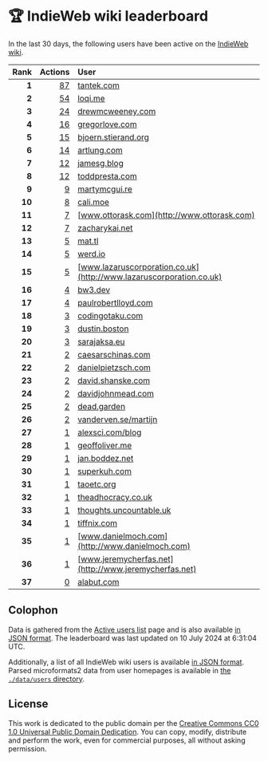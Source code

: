 # 🏆 IndieWeb wiki leaderboard

In the last 30 days, the following users have been active on the [IndieWeb wiki](https://indieweb.org).

| Rank | Actions | User |
|-----:|--------:|:-----|
| **1** | [87](https://indieweb.org/Special:Contributions/Tantek.com) | [tantek.com](http://tantek.com) |
| **2** | [54](https://indieweb.org/Special:Contributions/Loqi.me) | [loqi.me](http://loqi.me) |
| **3** | [24](https://indieweb.org/Special:Contributions/Drewmcweeney.com) | [drewmcweeney.com](http://drewmcweeney.com) |
| **4** | [16](https://indieweb.org/Special:Contributions/Gregorlove.com) | [gregorlove.com](http://gregorlove.com) |
| **5** | [15](https://indieweb.org/Special:Contributions/Bjoern.stierand.org) | [bjoern.stierand.org](http://bjoern.stierand.org) |
| **6** | [14](https://indieweb.org/Special:Contributions/Artlung.com) | [artlung.com](http://artlung.com) |
| **7** | [12](https://indieweb.org/Special:Contributions/Jamesg.blog) | [jamesg.blog](http://jamesg.blog) |
| **8** | [12](https://indieweb.org/Special:Contributions/Toddpresta.com) | [toddpresta.com](http://toddpresta.com) |
| **9** | [9](https://indieweb.org/Special:Contributions/Martymcgui.re) | [martymcgui.re](http://martymcgui.re) |
| **10** | [8](https://indieweb.org/Special:Contributions/Cali.moe) | [cali.moe](http://cali.moe) |
| **11** | [7](https://indieweb.org/Special:Contributions/Www.ottorask.com) | [www.ottorask.com](http://www.ottorask.com) |
| **12** | [7](https://indieweb.org/Special:Contributions/Zacharykai.net) | [zacharykai.net](http://zacharykai.net) |
| **13** | [5](https://indieweb.org/Special:Contributions/Mat.tl) | [mat.tl](http://mat.tl) |
| **14** | [5](https://indieweb.org/Special:Contributions/Werd.io) | [werd.io](http://werd.io) |
| **15** | [5](https://indieweb.org/Special:Contributions/Www.lazaruscorporation.co.uk) | [www.lazaruscorporation.co.uk](http://www.lazaruscorporation.co.uk) |
| **16** | [4](https://indieweb.org/Special:Contributions/Bw3.dev) | [bw3.dev](http://bw3.dev) |
| **17** | [4](https://indieweb.org/Special:Contributions/Paulrobertlloyd.com) | [paulrobertlloyd.com](http://paulrobertlloyd.com) |
| **18** | [3](https://indieweb.org/Special:Contributions/Codingotaku.com) | [codingotaku.com](http://codingotaku.com) |
| **19** | [3](https://indieweb.org/Special:Contributions/Dustin.boston) | [dustin.boston](http://dustin.boston) |
| **20** | [3](https://indieweb.org/Special:Contributions/Sarajaksa.eu) | [sarajaksa.eu](http://sarajaksa.eu) |
| **21** | [2](https://indieweb.org/Special:Contributions/Caesarschinas.com) | [caesarschinas.com](http://caesarschinas.com) |
| **22** | [2](https://indieweb.org/Special:Contributions/Danielpietzsch.com) | [danielpietzsch.com](http://danielpietzsch.com) |
| **23** | [2](https://indieweb.org/Special:Contributions/David.shanske.com) | [david.shanske.com](http://david.shanske.com) |
| **24** | [2](https://indieweb.org/Special:Contributions/Davidjohnmead.com) | [davidjohnmead.com](http://davidjohnmead.com) |
| **25** | [2](https://indieweb.org/Special:Contributions/Dead.garden) | [dead.garden](http://dead.garden) |
| **26** | [2](https://indieweb.org/Special:Contributions/Vanderven.se_martijn) | [vanderven.se/martijn](http://vanderven.se/martijn) |
| **27** | [1](https://indieweb.org/Special:Contributions/Alexsci.com_blog) | [alexsci.com/blog](http://alexsci.com/blog) |
| **28** | [1](https://indieweb.org/Special:Contributions/Geoffoliver.me) | [geoffoliver.me](http://geoffoliver.me) |
| **29** | [1](https://indieweb.org/Special:Contributions/Jan.boddez.net) | [jan.boddez.net](http://jan.boddez.net) |
| **30** | [1](https://indieweb.org/Special:Contributions/Superkuh.com) | [superkuh.com](http://superkuh.com) |
| **31** | [1](https://indieweb.org/Special:Contributions/Taoetc.org) | [taoetc.org](http://taoetc.org) |
| **32** | [1](https://indieweb.org/Special:Contributions/Theadhocracy.co.uk) | [theadhocracy.co.uk](http://theadhocracy.co.uk) |
| **33** | [1](https://indieweb.org/Special:Contributions/Thoughts.uncountable.uk) | [thoughts.uncountable.uk](http://thoughts.uncountable.uk) |
| **34** | [1](https://indieweb.org/Special:Contributions/Tiffnix.com) | [tiffnix.com](http://tiffnix.com) |
| **35** | [1](https://indieweb.org/Special:Contributions/Www.danielmoch.com) | [www.danielmoch.com](http://www.danielmoch.com) |
| **36** | [1](https://indieweb.org/Special:Contributions/Www.jeremycherfas.net) | [www.jeremycherfas.net](http://www.jeremycherfas.net) |
| **37** | [0](https://indieweb.org/Special:Contributions/Alabut.com) | [alabut.com](http://alabut.com) |


## Colophon

Data is gathered from the [Active users list](https://indieweb.org/Special:ActiveUsers) page and is also available [in JSON format](https://github.com/jgarber623/indieweb-wiki-leaderboard/blob/main/data/leaderboard.json). The leaderboard was last updated on 10 July 2024 at 6:31:04 UTC.

Additionally, a list of all IndieWeb wiki users is available [in JSON format](https://github.com/jgarber623/indieweb-wiki-leaderboard/blob/main/data/users.json). Parsed microformats2 data from user homepages is available in [the `./data/users` directory](https://github.com/jgarber623/indieweb-wiki-leaderboard/blob/main/data/users).

## License

This work is dedicated to the public domain per the [Creative Commons CC0 1.0 Universal Public Domain Dedication](https://creativecommons.org/publicdomain/zero/1.0/). You can copy, modify, distribute and perform the work, even for commercial purposes, all without asking permission.
